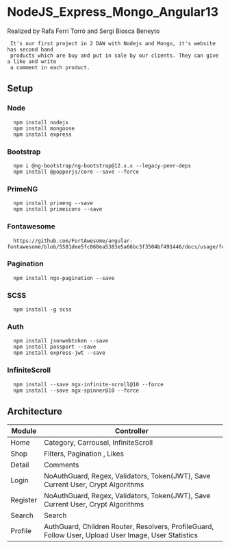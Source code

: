 # NodeJS_Express_Mongo_Angular13
Realized by Rafa Ferri Torró and Sergi Biosca Beneyto

     It's our first project in 2 DAW with Nodejs and Mongo, it's website has second hand 
     products which are buy and put in sale by our clients. They can give a like and write 
     a comment in each product.

## Setup

### Node
      npm install nodejs
      npm install mongoose
      npm install express

### Bootstrap
      npm i @ng-bootstrap/ng-bootstrap@12.x.x --legacy-peer-deps
      npm install @popperjs/core --save --force

 ### PrimeNG
      npm install primeng --save
      npm install primeicons --save

### Fontawesome
      https://github.com/FortAwesome/angular-fontawesome/blob/5581dee5fc060ea5383e5a66bc3f3504bf491446/docs/usage/features.md#size

### Pagination
      npm install ngx-pagination --save

### SCSS
      npm install -g scss

### Auth
      npm install jsonwebtoken --save 
      npm install passport --save  
      npm install express-jwt --save  

### InfiniteScroll
      npm install --save ngx-infinite-scroll@10 --force
      npm install --save ngx-spinner@10 --force


## Architecture 

| Module     | Controller |
| ---      | ---       |
| Home |  Category, Carrousel, InfiniteScroll       |
| Shop     | Filters, Pagination , Likes      |
| Detail |  Comments    |
| Login     | NoAuthGuard, Regex, Validators, Token(JWT), Save Current User, Crypt Algorithms       |
| Register |  NoAuthGuard, Regex, Validators, Token(JWT), Save Current User, Crypt Algorithms              |
| Search     | Search      |
| Profile     |  AuthGuard, Children Router, Resolvers, ProfileGuard, Follow User, Upload User Image, User Statistics     |
